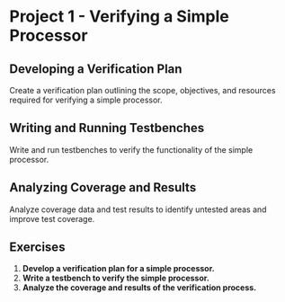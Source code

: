 # Project 1 - Verifying a Simple Processor

## Developing a Verification Plan
Create a verification plan outlining the scope, objectives, and resources required for verifying a simple processor.

## Writing and Running Testbenches
Write and run testbenches to verify the functionality of the simple processor.

## Analyzing Coverage and Results
Analyze coverage data and test results to identify untested areas and improve test coverage.

## Exercises
1. **Develop a verification plan for a simple processor.**
2. **Write a testbench to verify the simple processor.**
3. **Analyze the coverage and results of the verification process.**
